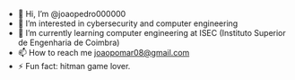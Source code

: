 - 👋 Hi, I’m @joaopedro000000
- 👀 I’m interested in cybersecurity and computer engineering
- 🌱 I’m currently learning computer engineering at ISEC (Instituto Superior de Engenharia de Coimbra)
- 📫 How to reach me joaopomar08@gmail.com
- ⚡ Fun fact: hitman game lover. 

<!---
joaopedro000000/joaopedro000000 is a ✨ special ✨ repository because its `README.md` (this file) appears on your GitHub profile.
You can click the Preview link to take a look at your changes.
--->
